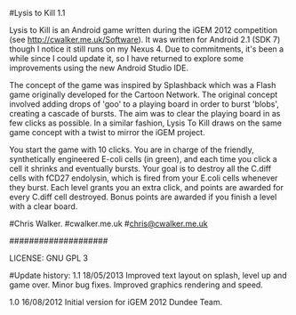 #Lysis to Kill 1.1

Lysis to Kill is an Android game written during the iGEM 2012 competition (see http://cwalker.me.uk/Software). It was written for Android 2.1 (SDK 7) though I notice it still runs on my Nexus 4. Due to commitments, it's been a while since I could update it, so I have returned to explore some improvements using the new Android Studio IDE.

The concept of the game was inspired by Splashback which was a Flash game originally developed for the Cartoon Network. The original concept involved adding drops of 'goo' to a playing board in order to burst 'blobs', creating a cascade of bursts. The aim was to clear the playing board in as few clicks as possible. In a similar fashion, Lysis To Kill draws on the same game concept with a twist to mirror the iGEM project.

You start the game with 10 clicks. You are in charge of the friendly, synthetically engineered E-coli cells (in green), and each time you click a cell it shrinks and eventually bursts. Your goal is to destroy all the C.diff cells with fCD27 endolysin, which is fired from your E.coli cells whenever they burst. Each level grants you an extra click, and points are awarded for every C.diff cell destroyed. Bonus points are awarded if you finish a level with a clear board.

#Chris Walker.
#cwalker.me.uk
#chris@cwalker.me.uk

####################

LICENSE: GNU GPL 3

#Update history:
1.1		18/05/2013
Improved text layout on splash, level up and game over.
Minor bug fixes. Improved graphics rendering and speed.

1.0		16/08/2012
Initial version for iGEM 2012 Dundee Team.